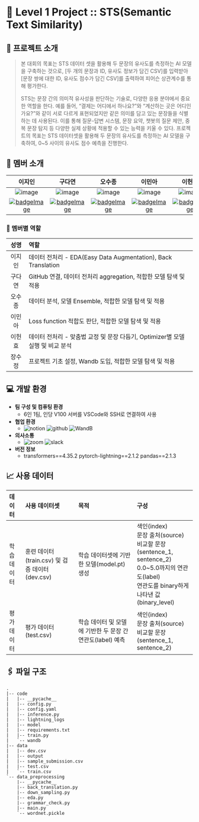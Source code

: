 
# 👋 Level 1 Project :: STS(Semantic Text Similarity)

## 📕 프로젝트 소개
> 본 대회의 목표는 STS 데이터 셋을 활용해 두 문장의 유사도를 측정하는 AI 모델을 구축하는 것으로, [두 개의 문장과 ID, 유사도 정보가 담긴 CSV]를 입력받아 [문장 쌍에 대한 ID, 유사도 점수가 담긴 CSV]를 출력하여 피어슨 상관계수를 통해 평가한다.
> 
> STS는 문장 간의 의미적 유사성을 판단하는 기술로, 다양한 응용 분야에서 중요한 역할을 한다. 예를 들어, “결제는 어디에서 하나요?”와 “계산하는 곳은 어디인가요?”와 같이 서로 다르게 표현되었지만 같은 의미를 담고 있는 문장들을 식별하는 데 사용된다. 이를 통해 질문-답변 시스템, 문장 요약, 챗봇의 질문 제안, 중복 문장 탐지 등 다양한 실제 상황에 적용할 수 있는 능력을 키울 수 있다.
프로젝트의 목표는 STS 데이터셋을 활용해 두 문장의 유사도를 측정하는 AI 모델을 구축하여, 0~5 사이의 유사도 점수 예측을 진행한다.

## 🐣 멤버 소개
|이지인|구다연|오수종|이민아|이헌효|장수정|
|:---:|:---:|:---:|:---:|:---:|:---:|
|![image](https://github.com/boostcampaitech6/level1-semantictextsimilarity-nlp-07/assets/153268935/0ee055b6-c879-4e89-a3a8-9a20990e4300)|![image](https://github.com/boostcampaitech6/level1-semantictextsimilarity-nlp-07/assets/153268935/31e9fe6c-c4e3-4aa0-bab9-76c6b58d7030)|![image](https://github.com/boostcampaitech6/level1-semantictextsimilarity-nlp-07/assets/153268935/443f2311-9605-4780-aeb8-5e16765f2d79)|![image](https://github.com/boostcampaitech6/level1-semantictextsimilarity-nlp-07/assets/153268935/f30af8f0-d693-42c7-a8d0-8b62ca3ef493)|![image](https://github.com/boostcampaitech6/level1-semantictextsimilarity-nlp-07/assets/153268935/854d4d70-6dcc-44ca-997b-dd63877b4e2f)|![image](https://github.com/boostcampaitech6/level1-semantictextsimilarity-nlp-07/assets/153268935/454b7a79-271a-4785-a005-de07b0e1dd2a)|
|[![badgeImage](https://img.shields.io/badge/github-181717?style=flat-square&logo=github&logoColor=white)](https://github.com/Boribori12)|[![badgeImage](https://img.shields.io/badge/github-181717?style=flat-square&logo=github&logoColor=white)](https://github.com/9ooDa)|[![badgeImage](https://img.shields.io/badge/github-181717?style=flat-square&logo=github&logoColor=white)](https://github.com/suta777)|[![badgeImage](https://img.shields.io/badge/github-181717?style=flat-square&logo=github&logoColor=white)](https://github.com/minari1505)|[![badgeImage](https://img.shields.io/badge/github-181717?style=flat-square&logo=github&logoColor=white)](https://github.com/AlpacaParker4592)|[![badgeImage](https://img.shields.io/badge/github-181717?style=flat-square&logo=github&logoColor=white)](https://github.com/jo9392)|

### 🐥 멤버별 역할
|성명|역할|
|:--:|:---|
|이지인|데이터 전처리 - EDA(Easy Data Augmentation), Back Translation|
|구다연|GitHub 연결, 데이터 전처리 aggregation, 적합한 모델 탐색 및 적용|
|오수종|데이터 분석, 모델 Ensemble, 적합한 모델 탐색 및 적용|
|이민아|Loss function 적합도 판단, 적합한 모델 탐색 및 적용|
|이헌효|데이터 전처리 - 맞춤법 교정 및 문장 다듬기, Optimizer별 모델 실행 및 비교 분석|
|장수정|프로젝트 기초 설정, Wandb 도입, 적합한 모델 탐색 및 적용|

## 💻 개발 환경
- **팀 구성 및 컴퓨팅 환경**
  - 6인 1팀, 인당 V100 서버를 VSCode와 SSH로 연결하여 사용
- **협업 환경**
  - ![notion](https://img.shields.io/badge/Notion-FFFFFF?style=flat-square&logo=Notion&logoColor=black) ![github](https://img.shields.io/badge/Github-181717?style=flat-square&logo=Github&logoColor=white) ![WandB](https://img.shields.io/badge/WeightsandBiases-FFBE00?style=flat-square&logo=WeightsandBiases&logoColor=white)
- **의사소통**
  - ![zoom](https://img.shields.io/badge/Zoom-0B5CFF?style=flat-square&logo=Zoom&logoColor=white) ![slack](https://img.shields.io/badge/Slack-4A154B?style=flat-square&logo=Slack&logoColor=white)
- **버전 정보**
  - transformers==4.35.2 pytorch-lightning==2.1.2 pandas==2.1.3
  
## 📈 사용 데이터
|데이터|사용 데이터셋|목적|구성|
|:---|:---|:---|:---|
|학습 데이터|훈련 데이터(train.csv) 및 검증 데이터(dev.csv)|학습 데이터셋에 기반한 모델(model.pt) 생성|색인(index)<br>문장 출처(source)<br>비교할 문장(sentence_1, sentence_2)<br>0.0~5.0까지의 연관도(label)<br>연관도를 binary하게 나타낸 값(binary_level)|
|평가 데이터|평가 데이터(test.csv)|학습 데이터 및 모델에 기반한 두 문장 간 연관도(label) 예측|색인(index)<br>문장 출처(source)<br>비교할 문장(sentence_1, sentence_2)|

## 🖇️ 파일 구조
```
.
|-- code
|   |-- __pycache__
|   |-- config.py
|   |-- config.yaml
|   |-- inference.py
|   |-- lightning_logs
|   |-- model
|   |-- requirements.txt
|   |-- train.py
|   `-- wandb
|-- data
|   |-- dev.csv
|   |-- output
|   |-- sample_submission.csv
|   |-- test.csv
|   `-- train.csv
`-- data_preprocessing
    |-- __pycache__
    |-- back_translation.py
    |-- down_sampling.py
    |-- eda.py
    |-- grammar_check.py
    |-- main.py
    `-- wordnet.pickle
```

